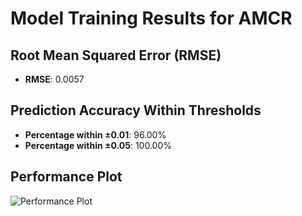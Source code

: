 # Model Training Results for AMCR

## Root Mean Squared Error (RMSE)
- **RMSE**: 0.0057

## Prediction Accuracy Within Thresholds
- **Percentage within ±0.01**: 96.00%
- **Percentage within ±0.05**: 100.00%

## Performance Plot
![Performance Plot](../imgs/AMCR.png)
